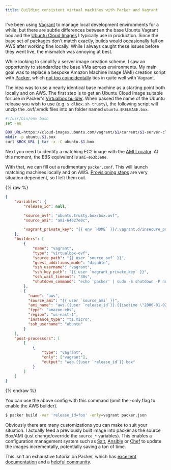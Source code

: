 ```yaml
---
title: Building consistent virtual machines with Packer and Vagrant
---
```


I've been using [Vagrant](https://www.vagrantup.com/) to manage local development environments for a while, but there are subtle differences between the base Ubuntu Vagrant box and the [Ubuntu Cloud Images](http://cloud-images.ubuntu.com/) I typically use in production. Since the base set of packages don't match exactly, builds would occasionally fail on AWS after working fine locally. While I always caught these issues before they went live, the mismatch was annoying at best.

While looking to simplify a server image creation scheme, I saw an opportunity to standardize the base VMs across environments. My main goal was to replace a bespoke Amazon Machine Image (AMI) creation script with [Packer](https://www.packer.io/), which [not too coincidentally](https://github.com/mitchellh) ties in quite well with Vagrant.

The idea was to use a nearly identical base machine as a starting point both locally and on AWS. The first step is to get an Ubuntu Cloud Image suitable for use in Packer's [Virtualbox builder](https://www.packer.io/docs/builders/virtualbox-ovf.html). When passed the name of the Ubuntu release you wish to use (e.g. `$ dlbox.sh trusty`), the following script will unzip the .ovf/.vmdk files into an folder named `ubuntu.$RELEASE.box`.

```sh
#!/usr/bin/env bash
set -eu

BOX_URL=https://cloud-images.ubuntu.com/vagrant/$1/current/$1-server-cloudimg-amd64-vagrant-disk1.box
mkdir -p ubuntu.$1.box
curl $BOX_URL | tar -x -C ubuntu.$1.box
```

Next you need to identify a matching EC2 image with the [AMI Locator](http://cloud-images.ubuntu.com/locator/ec2/). At this moment, the EBS equivalent is `ami-e63b3e8e`.

With that, we can fill out a rudimentary `packer.conf`. This will launch matching machines locally and on AWS. [Provisioning steps](https://www.packer.io/docs/templates/provisioners.html) are very situation dependent, so I left them out.

{% raw %}
```json
{
    "variables": {
        "release_id": null,

        "source_ovf": "ubuntu.trusty.box/box.ovf",
        "source_ami": "ami-64e27e0c",

        "vagrant_private_key": "{{ env `HOME` }}/.vagrant.d/insecure_private_key"
    },
    "builders": [
        {
            "name": "vagrant",
            "type": "virtualbox-ovf",
            "source_path": "{{ user `source_ovf` }}",
            "guest_additions_mode": "disable",
            "ssh_username": "vagrant",
            "ssh_key_path": "{{ user `vagrant_private_key` }}",
            "ssh_wait_timeout": "30s",
            "shutdown_command": "echo 'packer' | sudo -S shutdown -P now"
        },
        {
          "name": "aws",
          "source_ami": "{{ user `source_ami` }}",
          "ami_name": "aws.{{user `release_id`}}.{{isotime \"2006-01-02.0304\"}}",
          "type": "amazon-ebs",
          "region": "us-east-1",
          "instance_type": "t1.micro",
          "ssh_username": "ubuntu"
        }
    ],
    "post-processors": [
        [
            {
                "type": "vagrant",
                "only": ["vagrant"],
                "output": "web.{{user `release_id`}}.box"
            }
        ]
    ]
}
```
{% endraw %}

You can use the above config with this command (omit the -only flag to enable the AWS builder).

```sh
$ packer build -var 'release_id=foo' -only=vagrant packer.json
```

Obviously there are many customizations you can make to suit your situation. I actually feed a previously built image into packer as the source Box/AMI (just change/override the `source_*` variables). This enables a configuration management system such as [Salt](https://github.com/saltstack/salt), [Ansible](http://www.ansible.com/) or [Chef](https://www.chef.io/chef/) to update the images incrementally, potentially saving a ton of time.

This isn't an exhaustive tutorial on Packer, which has [excellent documentation](https://www.packer.io/intro) and a [helpful community](https://www.packer.io/community).
